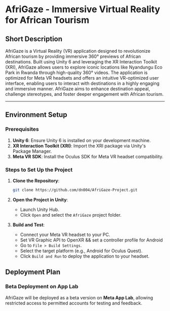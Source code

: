 # AfriGaze - Immersive Virtual Reality for African Tourism

## Short Description
AfriGaze is a Virtual Reality (VR) application designed to revolutionize African tourism by providing immersive 360° previews of African destinations. Built using Unity 6 and leveraging the XR Interaction Toolkit (XRI), AfriGaze allows users to explore iconic locations like Nyandungu Eco Park in Rwanda through high-quality 360° videos. The application is optimized for Meta VR headsets and offers an intuitive VR-optimized user interface, enabling users to interact with destinations in a highly engaging and immersive manner. AfriGaze aims to enhance destination appeal, challenge stereotypes, and foster deeper engagement with African tourism.

---

## Environment Setup

### Prerequisites
1. **Unity 6**: Ensure Unity 6 is installed on your development machine.
2. **XR Interaction Toolkit (XRI)**: Import the XRI package via Unity's Package Manager.
3. **Meta VR SDK**: Install the Oculus SDK for Meta VR headset compatibility.

### Steps to Set Up the Project
1. **Clone the Repository**:
   ```bash
   git clone https://github.com/dn004/AfriGaze-Project.git
   
2. **Open the Project in Unity**:
   - Launch Unity Hub.
   - Click `Open` and select the `AfriGaze` project folder.


3. **Build and Test**:
   - Connect your Meta VR headset to your PC.
   - Set VR Graphic API to OpenXR && set a controller profile for Android
   - Go to `File > Build Settings`.
   - Select the target platform (e.g., Android for Oculus Quest).
   - Click `Build and Run` to deploy the application to your headset.

## Deployment Plan

### Beta Deployment on App Lab
AfriGaze will be deployed as a beta version on **Meta App Lab**, allowing restricted access to permitted accounts for testing and feedback.

